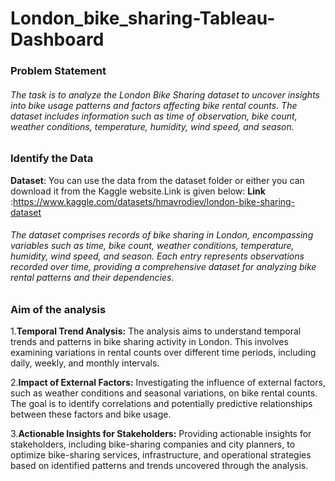# London_bike_sharing-Tableau-Dashboard
### Problem Statement
###### The task is to analyze the London Bike Sharing dataset to uncover insights into bike usage patterns and factors affecting bike rental counts. The dataset includes information such as time of observation, bike count, weather conditions, temperature, humidity, wind speed, and season.
### Identify the Data
**Dataset**: You can use the data from the dataset folder or either you can download it from the Kaggle website.Link is given below:
  **Link** :https://www.kaggle.com/datasets/hmavrodiev/london-bike-sharing-dataset
###### The dataset comprises records of bike sharing in London, encompassing variables such as time, bike count, weather conditions, temperature, humidity, wind speed, and season. Each entry represents observations recorded over time, providing a comprehensive dataset for analyzing bike rental patterns and their dependencies.
### Aim of the analysis
1.**Temporal Trend Analysis:** The analysis aims to understand temporal trends and patterns in bike sharing activity in London. This involves examining variations in rental counts over different time periods, including daily, weekly, and monthly intervals.

2.**Impact of External Factors:** Investigating the influence of external factors, such as weather conditions and seasonal variations, on bike rental counts. The goal is to identify correlations and potentially predictive relationships between these factors and bike usage.

3.**Actionable Insights for Stakeholders:** Providing actionable insights for stakeholders, including bike-sharing companies and city planners, to optimize bike-sharing services, infrastructure, and operational strategies based on identified patterns and trends uncovered through the analysis.

